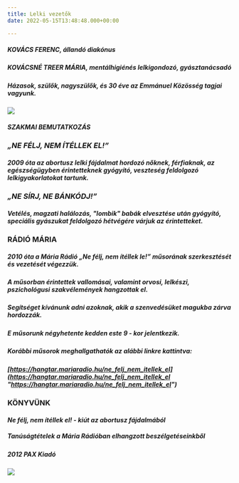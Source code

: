 ```yaml
---
title: Lelki vezetők
date: 2022-05-15T13:48:48.000+00:00

---
```

##### KOVÁCS FERENC, állandó diakónus

##### KOVÁCSNÉ TREER MÁRIA, mentálhigiénés lelkigondozó, gyásztanácsadó

##### Házasok, szülők, nagyszülők, és 30 éve az Emmánuel Közösség tagjai vagyunk.

![](https://cdn.forestry.io/res2/L4pZ1UY2tdg8NFpKwYpjciuW023qr-0LYnlWFEAtkvs/fit/512/512/sm/0/aHR0cHM6Ly9hcHAu/Zm9yZXN0cnkuaW8v/cmFpbHMvYWN0aXZl/X3N0b3JhZ2UvYmxv/YnMvZXlKZmNtRnBi/SE1pT25zaWJXVnpj/MkZuWlNJNklrSkJh/SEJDVUdNNWNtaE5Q/U0lzSW1WNGNDSTZi/blZzYkN3aWNIVnlJ/am9pWW14dllsOXBa/Q0o5ZlE9PS0tZDlm/ZjhhMTZlMDc3MDY3/N2Y4ZGQyYzEzNDQ5/NzU1OWU0YTYwODRi/Yi9Lb3YlQzMlQTFj/cyUyMEZlcmVuYyUy/MEtUcmVlciUyME0l/QzMlQTFyaWEucG5n)

##### SZAKMAI BEMUTATKOZÁS

### _„NE FÉLJ, NEM ÍTÉLLEK EL!”_

##### 2009 óta az abortusz lelki fájdalmat hordozó nőknek, férfiaknak, az egészségügyben érintetteknek gyógyító, veszteség feldolgozó lelkigyakorlatokat tartunk.

### _„NE SÍRJ, NE BÁNKÓDJ!”_

##### _Vetélés, magzati halálozás, "lombik" babák elvesztése_ után gyógyító, speciális gyászukat feldolgozó hétvégére várjuk az érintetteket.

### RÁDIÓ MÁRIA

##### 2010 óta a Mária Rádió _„Ne félj, nem ítéllek le!”_ műsorának szerkesztését és vezetését végezzük.

##### A műsorban érintettek vallomásai, valamint orvosi, lelkészi, pszichológusi szakvélemények hangzottak el.

##### Segítséget kívánunk adni azoknak, akik a szenvedésüket magukba zárva hordozzák.

##### E műsorunk négyhetente kedden este 9 - kor jelentkezik.

##### Korábbi műsorok meghallgathatók az alábbi linkre kattintva:

##### [https://hangtar.mariaradio.hu/ne_felj_nem_itellek_el](https://hangtar.mariaradio.hu/ne_felj_nem_itellek_el "https://hangtar.mariaradio.hu/ne_felj_nem_itellek_el")

### KÖNYVÜNK

#### _Ne félj, nem ítéllek el! - kiút az abortusz fájdalmából_

##### Tanúságtételek a Mária Rádióban elhangzott beszélgetéseinkből

##### 2012 PAX Kiadó

![](/images/lelki_vezetok_foto_konyv.jpg)